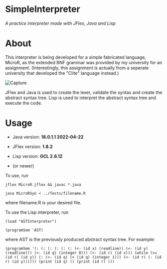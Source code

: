 # SimpleInterpreter 
###### A practice interpreter made with JFlex, Java and Lisp 
# About
This interpreter is being developed for a simple fabricated language, MicroR, as the extended BNF grammar was provided by my university for an assignment.
(Interestingly, this assignment is actually from a seperate university that developed the "Clite" language instead.)


![Capture](https://user-images.githubusercontent.com/78707594/172248679-8ee9b172-7b74-43a5-a0b3-9ebd98dd028a.PNG)

JFlex and Java is used to create the lexer, validate the syntax and create the abstract syntax tree. Lisp is used to interpret the abstract syntax tree and execute the code.

# Usage 
- Java version: **18.0.1.1 2022-04-22**

- JFlex version: **1.8.2**

- Lisp version: **GCL 2.6.12**

- (or newer)

To use, run
```
jflex MicroR.jflex && javac *.java

java MicroRSyn < ../Tests/filename.R
```
where filename.R is your desired file.

To use the Lisp interpreter, run 
```
(load "ASTInterpreter") 

(programSem 'AST) 
``` 
where AST is the previously produced abstract syntax tree. For example:

`(programSem '(: (: (: (: (: (: (<- (id x) (readline)) (<- (id y) (readline))) (<- (id q) (integer 0))) (<- (id r) (id x))) (while (>= (id r) (id y)) (: (<- (id q) (+ (id q) (integer 1))) (<- (id r) (- (id r) (id y)))))) (print (id q) )) (print (id r) )))`
